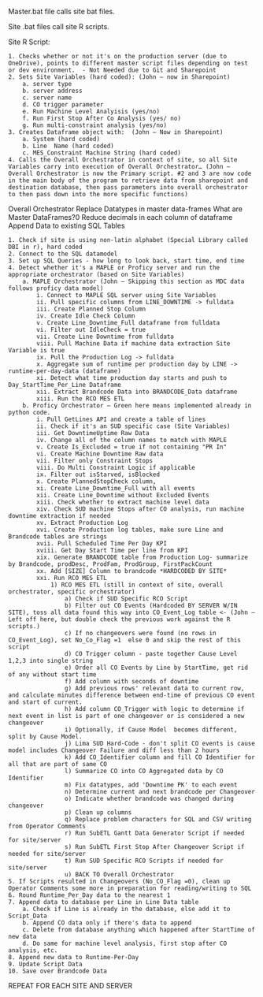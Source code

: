 Master.bat file calls site bat files. 

Site .bat files call site R scripts. 

Site R Script:

	1. Checks whether or not it's on the production server (due to OneDrive), points to different master script files depending on test or dev environment.  - Not Needed due to Git and Sharepoint
	2. Sets Site Variables (hard coded): (John – now in Sharepoint)
		a. server type
		b. server address
		c. server name
		d. CO trigger parameter
		e. Run Machine Level Analyisis (yes/no)
		f. Run First Stop After Co Analysis (yes/ no)
		g. Run multi-constraint analysis (yes/no)
	3. Creates Dataframe object with:  (John – Now in Sharepoint)
		a. System (hard coded)
		b. Line  Name (hard coded)
		c. MES_Constraint Machine String (hard coded)
	4. Calls the Overall Orchestrator in context of site, so all Site Variables carry into execution of Overall Orchestrator… (John – Overall Orchestrator is now the Primary script. #2 and 3 are now code in the main body of the program to retrieve data from sharepoint and destination database, then pass parameters into overall orchestrator to then pass down into the more specific functions) 


Overall Orchestrator 
<Function> Replace Datatypes in master data-frames
	What are Master DataFrames?0
<Function> Reduce decimals in each column of dataframe
<Function> Append Data to existing SQL Tables

	1. Check if site is using non-latin alphabet (Special Library called DBI in r), hard coded
	2. Connect to the SQL datamodel
	3. Set up SQL Queries - how long to look back, start time, end time
	4. Detect whether it's a MAPLE or Proficy server and run the appropriate orchestrator (based on Site Variables)
		a. MAPLE Orchestrator (John – Skipping this section as MDC data follows proficy data model)
			i. Connect to MAPLE SQL server using Site Variables 
			ii. Pull specific columns from LINE_DOWNTIME -> fulldata
			iii. Create Planned Stop Column
			iv. Create Idle Check Column
			v. Create Line_Downtime_Full dataframe from fulldata
			vi. Filter out IdleCheck = true
			vii. Create Line Downtime from fulldata
			viii. Pull Machine Data if machine data extraction Site Variable is true
			ix. Pull the Production Log -> fulldata
			x. Aggregate sum of runtime per production day by LINE -> runtime-per-day-data (dataframe)
			xi. Detect what time production day starts and push to Day_StartTime_Per_Line Dataframe
			xii. Extract Brandcode Data into BRANDCODE_Data dataframe
			xiii. Run the RCO MES ETL
		b. Proficy Orchestrator – Green here means implemented already in python code. 
			i. Pull GetLines API and create a table of lines
			ii. Check if it's an SUD specific case (Site Variables)
			iii. Get DowntimeUptime Raw Data 
			iv. Change all of the column names to match with MAPLE
			v. Create Is_Excluded = true if not containing "PR In"
			vi. Create Machine Downtime Raw data
			vii. Filter only Constraint Stops
			viii. Do Multi Constraint Logic if applicable
			ix. Filter out isStarved, isBlocked
			x. Create PlannedStopCheck column, 
			xi. Create Line_Downtime_Full with all events
			xii. Create Line_Downtime without Excluded Events
			xiii. Check whether to extract machine level data
			xiv. Check SUD machine Stops after CO analysis, run machine downtime extraction if needed
			xv. Extract Production Log
			xvi. Create Production log tables, make sure Line and Brandcode tables are strings
			xvii. Pull Scheduled Time Per Day KPI 
			xviii. Get Day Start Time per line from KPI
			xix. Generate BRANDCODE table from Production Log- summarize by Brandcode, prodDesc, ProdFam, ProdGroup, FirstPackCount
			xx. Add [SIZE] Column to brandcode *HARDCODED BY SITE*
			xxi. Run RCO MES ETL
				1) RCO MES ETL (still in context of site, overall orchestrator, specific orchestrator)
					a) Check if SUD Specific RCO Script
					b) Filter out CO Events (Hardcoded BY SERVER W/IN SITE), toss all data found this way into CO_Event_Log table <- (John – Left off here, but double check the previous work against the R scripts.)
					c) If no changeovers were found (no rows in CO_Event_Log), set No_Co_Flag =1  else 0 and skip the rest of this script
					d) CO Trigger column - paste together Cause Level 1,2,3 into single string
					e) Order all CO Events by Line by StartTime, get rid of any without start time
					f) Add column with seconds of downtime
					g) Add previous rows' relevant data to current row, and calculate minutes difference between end-time of previous CO event and start of current.
					h) Add column CO_Trigger with logic to determine if next event in list is part of one changeover or is considered a new changeover
					i) Optionally, if Cause Model  becomes different, split by Cause Model.
					j) Lima SUD Hard-Code - don't split CO events is cause model includes Changeover Failure and diff less than 2 hours
					k) Add CO_Identifier column and fill CO Identifier for all that are part of same CO
					l) Summarize CO into CO Aggregated data by CO Identifier
					m) Fix datatypes, add 'Downtime PK' to each event
					n) Determine current and next brandcode per Changeover
					o) Indicate whether brandcode was changed during changeover
					p) Clean up columns
					q) Replace problem characters for SQL and CSV writing from Operator Comments
					r) Run SubETL Gantt Data Generator Script if needed for site/server
					s) Run SubETL First Stop After Changeover Script if needed for site/server
					t) Run SUD Specific RCO Scripts if needed for site/server
					u) BACK TO Overall Orchestrator
	5. If Scripts resulted in Changeovers (No_CO_Flag =0), clean up Operator Comments some more in preparation for reading/writing to SQL
	6. Round Runtime_Per_Day data to the nearest 1
	7. Append data to database per Line in Line Data table
		a. Check if Line is already in the database, else add it to Script_Data
		b. Append CO data only if there's data to append
		c. Delete from database anything which happened after StartTime of new data
		d. Do same for machine level analysis, first stop after CO analysis, etc. 
	8. Append new data to Runtime-Per-Day
	9. Update Script Data
	10. Save over Brandcode Data 


REPEAT FOR EACH SITE AND SERVER